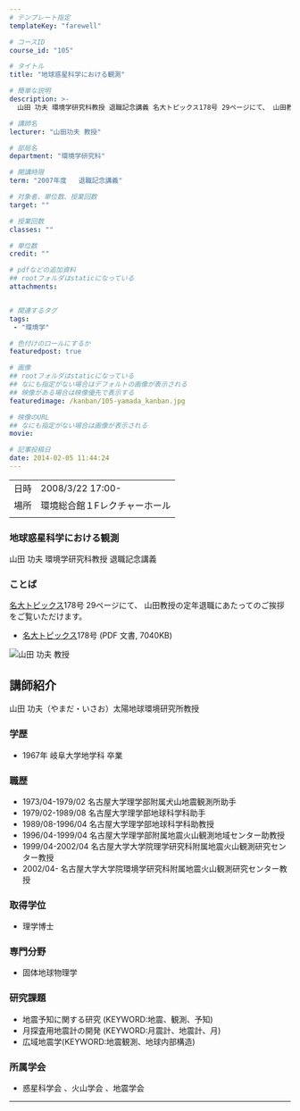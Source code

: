 ```yaml
---
# テンプレート指定
templateKey: "farewell"

# コースID
course_id: "105"

# タイトル
title: "地球惑星科学における観測"

# 簡単な説明
description: >-
  山田 功夫 環境学研究科教授 退職記念講義 名大トピックス178号 29ページにて、 山田教授の定年退職にあたってのご挨拶をご覧いただけます。   * 名大 ....

# 講師名
lecturer: "山田功夫 教授"

# 部局名
department: "環境学研究科"

# 開講時限
term: "2007年度	退職記念講義"

# 対象者、単位数、授業回数
target: ""

# 授業回数
classes: ""

# 単位数
credit: ""

# pdfなどの追加資料
## rootフォルダはstaticになっている
attachments:


# 関連するタグ
tags:
 - "環境学"

# 色付けのロールにするか
featuredpost: true

# 画像
## rootフォルダはstaticになっている
## なにも指定がない場合はデフォルトの画像が表示される
## 映像がある場合は映像優先で表示する
featuredimage: /kanban/105-yamada_kanban.jpg

# 映像のURL
## なにも指定がない場合は画像が表示される
movie: 

# 記事投稿日
date: 2014-02-05 11:44:24
---
```


|   |   |
|---|---|
| 日時 | 2008/3/22  17:00- |
| 場所 | 環境総合館１Fレクチャーホール |
|   |   |


### 地球惑星科学における観測

山田 功夫 環境学研究科教授 退職記念講義

### ことば

[名大トピックス](http://www.nagoya-u.ac.jp/about-nu/public-relations/publication/topics-archive.html)178号 29ページにて、 山田教授の定年退職にあたってのご挨拶をご覧いただけます。

* <a href="http://www.nagoya-u.ac.jp/about-nu/public-relations/publication/upload_images/no178.pdf" target="_blank">[名大トピックス](http://www.nagoya-u.ac.jp/about-nu/public-relations/publication/topics-archive.html)178号</a> (PDF 文書, 7040KB)



![山田 功夫 教授](https://ocw.nagoya-u.jp/files/105/yamada_kao.jpg) 
## 講師紹介

山田 功夫（やまだ・いさお）太陽地球環境研究所教授

### 学歴

* 1967年 岐阜大学地学科 卒業

### 職歴

* 1973/04-1979/02 名古屋大学理学部附属犬山地震観測所助手
* 1979/02-1989/08 名古屋大学理学部地球科学科助手
* 1989/08-1996/04 名古屋大学理学部地球科学科助教授
* 1996/04-1999/04 名古屋大学理学部附属地震火山観測地域センター助教授
* 1999/04-2002/04 名古屋大学大学院理学研究科附属地震火山観測研究センター教授
* 2002/04- 名古屋大学大学院環境学研究科附属地震火山観測研究センター教授

### 取得学位

* 理学博士

### 専門分野

* 固体地球物理学

### 研究課題

* 地震予知に関する研究 (KEYWORD:地震、観測、予知)
* 月探査用地震計の開発 (KEYWORD:月震計、地震計、月)
* 広域地震学(KEYWORD:地震観測、地球内部構造)

### 所属学会

* 惑星科学会 、火山学会 、地震学会



-----